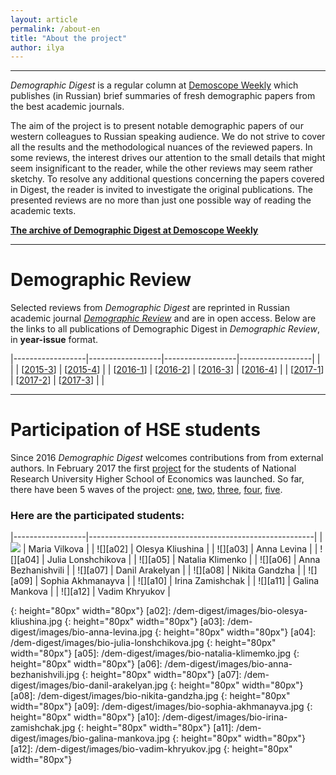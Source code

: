 ```yaml
---
layout: article
permalink: /about-en
title: "About the project"
author: ilya
---
```


***

*Demographic Digest*  is a regular column at [Demoscope Weekly](http://demoscope.ru) which publishes (in Russian) brief summaries of fresh demographic papers from the best academic journals.  

The aim of the project is to present notable demographic papers of our western colleagues to Russian speaking audience. We do not strive to cover all the results and the methodological nuances of the reviewed papers. In some reviews, the interest drives our attention to the small details that might seem insignificant to the reader, while the other reviews may seem rather sketchy. To resolve any additional questions concerning the papers covered in Digest, the reader is invited to investigate the original publications. The presented reviews are no more than just one possible way of reading the academic texts. 

**[The archive of Demographic Digest at Demoscope Weekly](http://demoscope.ru/weekly/arc/arcdigest.php)**  


***

# Demographic Review

Selected reviews from *Demographic Digest* are reprinted in Russian academic journal *[Demographic Review](https://demreview.hse.ru/en/)* and are in open access. Below are the links to all publications of Demographic Digest in *Demographic Review*, in **year-issue** format.  


|------------------|------------------|------------------|------------------|
|                  |                  | [[2015-3][153]]  | [[2015-4][154]]  |
| [[2016-1][161]]  | [[2016-2][162]]  | [[2016-3][163]]  | [[2016-4][164]]  |
| [[2017-1][171]]  | [[2017-2][172]]  | [[2017-3][173]]  |                  |

[153]: https://demreview.hse.ru/2015--3/174844051.html
[154]: https://demreview.hse.ru/2015--4/179986337.html
[161]: https://demreview.hse.ru/2016--1/185829684.html
[162]: https://demreview.hse.ru/2016--2/190973840.html
[163]: https://demreview.hse.ru/2016--3/196886615.html
[164]: https://demreview.hse.ru/2016--4/202163189.html
[171]: https://demreview.hse.ru/2017--1/206925692.html
[172]: https://demreview.hse.ru/2017--2/210565796.html
[173]: https://demreview.hse.ru/2017--3/212768468.html


***

# Participation of HSE students

Since 2016 *Demographic Digest* welcomes contributions from  from external authors. In February 2017 the first [project](https://www.hse.ru/org/hse/pfair/199751652.html) for the students of National Research University Higher School of Economics was launched. So far, there have been 5 waves of the project: [one][one], [two][two], [three][three], [four][four], [five][five]. 

[one]: https://www.hse.ru/org/hse/pfair/199751652.html
[two]: https://pf.hse.ru/204830140.html
[three]: https://pf.hse.ru/207849207.html
[four]: https://pf.hse.ru/211202187.html
[five]: https://pf.hse.ru/214092077.html

### Here are the participated students:

|------------------|--------------------------------------------------------|
| ![][a01]         | Maria Vilkova                                          |
| ![][a02]         | Olesya Kliushina                                       |
| ![][a03]         | Anna Levina                                            |
| ![][a04]         | Julia Lonshchikova                                     |
| ![][a05]         | Natalia Klimenko                                       |
| ![][a06]         | Anna Bezhanishvili                                     |
| ![][a07]         | Danil Arakelyan                                        |
| ![][a08]         | Nikita Gandzha                                         |
| ![][a09]         | Sophia Akhmanayva                                      |
| ![][a10]         | Irina Zamishchak                                       |
| ![][a11]         | Galina Mankova                                         |
| ![][a12]         | Vadim Khryukov                                         |

[a01]: /dem-digest/images/bio-maria-vilkova.jpg 
{: height="80px" width="80px"}
[a02]: /dem-digest/images/bio-olesya-kliushina.jpg
{: height="80px" width="80px"}
[a03]: /dem-digest/images/bio-anna-levina.jpg
{: height="80px" width="80px"}
[a04]: /dem-digest/images/bio-julia-lonshchikova.jpg
{: height="80px" width="80px"}
[a05]: /dem-digest/images/bio-natalia-klimemko.jpg
{: height="80px" width="80px"}
[a06]: /dem-digest/images/bio-anna-bezhanishvili.jpg
{: height="80px" width="80px"}
[a07]: /dem-digest/images/bio-danil-arakelyan.jpg
{: height="80px" width="80px"}
[a08]: /dem-digest/images/bio-nikita-gandzha.jpg
{: height="80px" width="80px"}
[a09]: /dem-digest/images/bio-sophia-akhmanayva.jpg
{: height="80px" width="80px"}
[a10]: /dem-digest/images/bio-irina-zamishchak.jpg
{: height="80px" width="80px"}
[a11]: /dem-digest/images/bio-galina-mankova.jpg
{: height="80px" width="80px"}
[a12]: /dem-digest/images/bio-vadim-khryukov.jpg
{: height="80px" width="80px"}